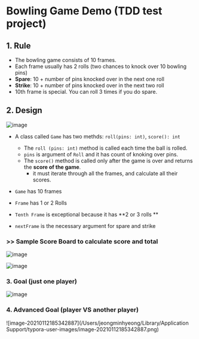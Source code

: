 # Bowling Game Demo (TDD test project)

## 1. Rule

- The bowling game consists of 10 frames.
- Each frame usually has 2 rolls (two chances to knock over 10 bowling pins)
- **Spare**: 10 + number of pins knocked over in the next one roll
- **Strike**: 10 + number of pins knocked over in the next two roll
- 10th frame is special. You can roll 3 times if you do spare.

## 2. Design

![image](https://user-images.githubusercontent.com/24728385/104207851-c8b1cd80-5473-11eb-9b85-441fdbc83a4b.png)

* A class called `Game` has two methds: `roll(pins: int)`, `score(): int`
  * The `roll (pins: int)` method is called each time the ball is rolled. 
  * `pins` is argument of `Roll` and it has count of knoking over pins.
  * The `score()` method is called only after the game is over and returns the **score of the game**.
    * it must iterate through all the frames, and calculate all their scores.

* `Game` has 10 frames

* `Frame` has 1 or 2 Rolls

* `Tenth Frame` is exceptional because it has **2 or 3 rolls **

* `nextFrame` is the necessary argument for spare and strike



### >> Sample Score Board to calculate score and total

![image](https://user-images.githubusercontent.com/24728385/104304531-d5373400-550e-11eb-902c-027f7a90336d.png)

![image](https://user-images.githubusercontent.com/24728385/104303880-fc413600-550d-11eb-9047-347f130ca5f1.png)



### 3. Goal (just one player)

![image](https://user-images.githubusercontent.com/24728385/104298167-027fe400-5507-11eb-85bf-ca87bb195f8d.png)



### 4. Advanced Goal (player VS another player)

![image-20210112185342887](/Users/jeongminhyeong/Library/Application Support/typora-user-images/image-20210112185342887.png)



